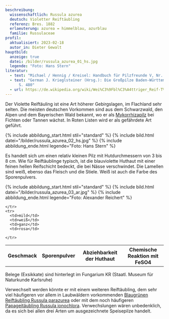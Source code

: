 ```yaml
---
beschreibung:
  wissenschaftlich: Russula azurea
  deutsch: Violetter Reiftäubling
  referenz: Bres. 1882
  erlaeuterung: azurea = himmelblau, azurblau
  familie: Russulaceae
profil:
  aktualisiert: 2023-02-18
  autor_in: Dieter Gewalt
hauptbild:
  anzeige: true
  datei: /bilder/russula_azurea_01_hs.jpg
  legende: "Foto: Hans Stern"
literatur:
  - text: "Michael / Hennig / Kreisel: Handbuch für Pilzfreunde V, Nr. 96"
  - text: "German J. Krieglsteiner (Hrsg.): Die Großpilze Baden-Württembergs Band 2
      S. 480"
  - url: https://de.wikipedia.org/wiki/Wei%C3%9Fbl%C3%A4ttriger_Reif-T%C3%A4ubling
---
```

Der Violette Reiftäuling ist eine Art höherer Gebirgslagen, im Flachland sehr selten. Die meisten deutschen Vorkommen sind aus dem Schwarzwald, den Alpen und dem Bayerischen Wald bekannt, wo er als [Mykorrhizapilz](Mykorrhiza "Glossar") bei Fichten oder Tannen wächst. In Roten Listen wird er als gefährdete Art geführt.

{% include abbildung_start.html stil="standard" %}
{% include bild.html datei="/bilder/russula_azurea_02_hs.jpg" %}
{% include abbildung_ende.html legende="Foto: Hans Stern" %}

Es handelt sich um einen relativ kleinen Pilz mit Hutdurchmessern von 3 bis 8 cm. Wie für Reiftäublinge typisch, ist die blauviolette Huthaut mit einer feinen hellen Reifschicht bedeckt, die bei Nässe verschwindet. Die Lamellen sind weiß, ebenso das Fleisch und die Stiele. Weiß ist auch die Farbe des Sporenpulvers.

{% include abbildung_start.html stil="standard" %}
{% include bild.html datei="/bilder/russula_azurea_03_ar.jpg" %}
{% include abbildung_ende.html legende="Foto: Alexander Reichert" %}

<div class="table-responsive">
  <table class="table taeubling">
    <tr>
      <th rowspan="2">Geschmack</th>
      <th rowspan="2">Sporenpulver</th>
      <th rowspan="2">Abziehbarkeit der Huthaut</th>
      <th colspan="3" class="text-center">Chemische Reaktion mit FeSO4</th>
    </tr>
    <tr>
      
      
    </tr>
    <tr>
      <td>mild</td>
      <td>weiß</td>
      <td>ganz</td>
      <td>rosa</td>
       
    </tr>
  </table>
</div>

Belege (Exsikkate) sind hinterlegt im Fungarium KR (Staatl. Museum für Naturkunde Karlsruhe)

Verwechselt werden könnte er mit einem weiteren Reiftäubling, dem sehr viel häufigeren vor allem in Laubwäldern vorkommenden [Blaugrünen Reiftäubling Russula parazurea](/pilze/russula-parazurea-blaugrüner-reiftäubling) oder mit dem noch häufigeren [Papageitäubling Russula ionochlora](/pilze/russula-ionochlora-papagei-täubling). Verwechslungen wären unbedenklich, da es sich bei allen drei Arten um ausgezeichnete Speisepilze handelt.